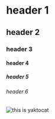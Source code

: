 # header 1
## header 2
### header 3
#### header 4
##### header 5
###### header 6
![this is yaktocat](https://octodex.github.com/images/yaktocat.png)
